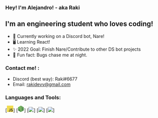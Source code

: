 ### Hey! I'm Alejandro! - aka Raki

## I'm an engineering student who loves coding!
- 🤖 Currently working on a Discord bot, Nare!
- 🖥️ Learning React!
- ✨ 2022 Goal: Finish Nare/Contribute to other DS bot projects
- 🐞 Fun fact: Bugs chase me at night.

### Contact me! :

- Discord (best way): Raki#6677
- Email: rakidevv@gmail.com

### Languages and Tools: 

[<img height="20" src="https://raw.githubusercontent.com/github/explore/80688e429a7d4ef2fca1e82350fe8e3517d3494d/topics/javascript/javascript.png" style="max-width: 100%;"/>]
[<img height="20" src="https://raw.githubusercontent.com/github/explore/80688e429a7d4ef2fca1e82350fe8e3517d3494d/topics/nodejs/nodejs.png" style="max-width: 100%;"/>]
[<img height="20" src="https://miro.medium.com/max/650/1*zzvdRmHGGXONZpuQ2FeqsQ.png" style="max-width: 100%;"/>]
[<img height="20" src="https://img2.freepng.es/20190610/gou/kisspng-microsoft-azure-sql-database-microsoft-azure-sql-d-postani-spletni-razvijalec-izberite-svojo-uno-5cfe7bd5b6e377.6992930615601817177491.jpg" style="max-width: 100%;"/>]
[<img height="20" src="https://e7.pngegg.com/pngimages/1004/915/png-clipart-mysql-relational-database-management-system-innodb-mysql-marine-mammal-logo.png" style="max-width: 100%;"/>]
